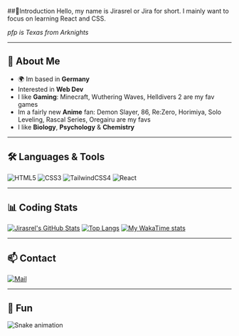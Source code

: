 ##👋Introduction
Hello, my name is Jirasrel or Jira for short.
I mainly want to focus on learning React and CSS. 


*pfp is Texas from Arknights*

---

## 🚀 About Me
- 🌍 Im based in **Germany**
- Interested in **Web Dev**
- I like **Gaming**: Minecraft, Wuthering Waves, Helldivers 2 are my fav games
- Im a fairly new **Anime** fan: Demon Slayer, 86, Re:Zero, Horimiya, Solo Leveling, Rascal Series, Oregairu are my favs
- I like **Biology**, **Psychology** & **Chemistry**

---

## 🛠️ Languages & Tools
![HTML5](https://img.shields.io/static/v1?label=&message=HTML5&color=%23E34F26&style=for-the-badge&logo=html5&logoColor=white&logoWidth=20&labelColor=%232F3136&scale=1)
![CSS3](https://img.shields.io/static/v1?label=&message=CSS3&color=%231572B6&style=for-the-badge&logo=css3&logoColor=white&logoWidth=20&labelColor=%232F3136&scale=1)
![TailwindCSS4](https://img.shields.io/static/v1?label=&message=Tailwind%20CSS%204&color=%2306B6D4&style=for-the-badge&logo=tailwindcss&logoColor=white&logoWidth=20&labelColor=%232F3136&scale=1)
![React](https://img.shields.io/static/v1?label=&message=React&color=%2361DAFB&style=for-the-badge&logo=react&logoColor=white&logoWidth=20&labelColor=%232F3136&scale=1)

---

## 📊 Coding Stats
[![Jirasrel's GitHub Stats](https://github-readme-stats.vercel.app/api?username=Jirasrel&show_icons=true&theme=nord)](https://github.com/Jirasrel/github-readme-stats)
[![Top Langs](https://github-readme-stats.vercel.app/api/top-langs/?username=Jirasrel&layout=compact&theme=nord)](https://github.com/Jirasrel/github-readme-stats)
[![My WakaTime stats](https://github-readme-stats.vercel.app/api/wakatime?username=@Jirasrel&theme=nord)](https://github.com/Jirasrel/github-readme-stats)

---

## 📫 Contact
[![Mail](https://img.shields.io/badge/Email-D14836?style=for-the-badge&logo=gmail&logoColor=white)](mailto:little.fox.e1000@gmail.com)

---

## 🐍 Fun
![Snake animation](assets/snake.svg)
